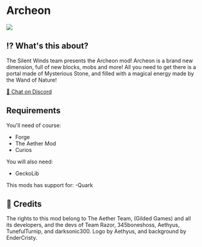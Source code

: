 # Archeon
![](https://media.discordapp.net/attachments/938106904129986590/992778838889222184/unknown.png?width=886&height=498)

## ⁉ What's this about?

The Silent Winds team presents the Archeon mod! Archeon is a brand new dimension, full of new blocks, mobs and more! All you need to get there is a portal made of Mysterious Stone, and filled with a magical energy made by the Wand of Nature!

<a class="github-button" href="https://discord.gg/hhGPj8sMzT
" data-icon="octicon-comment-discussion" aria-label="Chat on Discord"> 💬 Chat on Discord</a>
##  Requirements

You'll need of course:
 - Forge
 - The Aether Mod
 - Curios
 
 You will also need:
 - GeckoLib
 
 This mods has support for:
 -Quark
 
## 📜 Credits

The rights to this mod belong to The Aether Team, (Gilded Games) and all its developers, and the devs of Team Razor, 345boneshoss, Aethyus, TunefulTurnip, and darksonic300. Logo by Aethyus, and background by EnderCristy.
